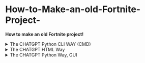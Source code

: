 # How-to-Make-an-old-Fortnite-Project-
**How to make an old Fortnite project!**

<details>
  <summary>The CHATGPT Python CLI WAY (CMD)</summary>
  What to send to chatgpt: 
"**Make me an ALL-IN-ONE offer! (LAUNCHER FOR FORTNITE!)

I want you to make an Old Fortnite Launcher that:

- Asks for a Username, and a folder containing both "FortniteGame" and "Engine".
- Navigates to: FortniteGame > Binaries > Win64 > FortniteClient-Win64-Shipping.exe
- Launches the game with the following arguments:
    - -EpicPortal
    - -nobe
    - -log
    - -AUTH_TYPE=epic
    - -epicapp=Fortnite
    - -caldrea= (a 24-digit hex string)
    - -AUTH_LOGIN={username}@Comoxy.dev
    - -AUTH_PASSWORD=FILLER  # This is hardcoded

Then:

- Locate the following DLLs in the same directory as the Python script:
    - Paradise.dll
    - Project Reboot 3.0.dll
- Inject both DLLs into the Fortnite process immediately after it starts, using LoadLibraryW.
- The launcher must stay open and **cannot close** after launch or injection.

CODING LANGUAGE: Python
**
GUI OR NO GUI: ANSWER NO GUI; Make it a CLI
PS: MAKE IT INJECT THE DLLS AS SOON AS FORTNITE LAUNCHES
PS (2): 1. make it so if it detects the launcher is ran in admin it restarts is as admin. to inject the dll.
"
</details>

<details>
  <summary>The CHATGPT HTML Way</summary>
  What to send to chatgpt: 
"**Make me an ALL-IN-ONE offer! (LAUNCHER FOR FORTNITE!)

I want you to make an Old Fortnite Launcher that:

- Asks for a Username, and a folder containing both "FortniteGame" and "Engine".
- Navigates to: FortniteGame > Binaries > Win64 > FortniteClient-Win64-Shipping.exe
- Launches the game with the following arguments:
    - -EpicPortal
    - -nobe
    - -log
    - -AUTH_TYPE=epic
    - -epicapp=Fortnite
    - -caldrea= (a 24-digit hex string)
    - -AUTH_LOGIN={username}@Comoxy.dev
    - -AUTH_PASSWORD=FILLER  # This is hardcoded

Then:

- Locate the following DLLs in the same directory as the Python script:
    - Paradise.dll
    - Project Reboot 3.0.dll
- Inject both DLLs into the Fortnite process as soon as it starts using A DLL injector for HTML.
- Set up an HTTP redirect server to listen on: http://127.0.0.1:3551

CODING LANGUAGE: HTML**
</details>

<details>
  <summary>The CHATGPT Python Way, GUI</summary>
Send this to chatgpt:
  Make me an ALL-IN-ONE offer! (LAUNCHER FOR FORTNITE!)

I want you to make an Old Fortnite Launcher that:

- Asks for a Username, and a folder containing both "FortniteGame" and "Engine".
- Navigates to: FortniteGame > Binaries > Win64 > FortniteClient-Win64-Shipping.exe
- Launches the game with the following arguments:
    - -EpicPortal
    - -nobe
    - -log
    - -AUTH_TYPE=epic
    - -epicapp=Fortnite
    - -caldrea= (a 24-digit hex string)
    - -AUTH_LOGIN={username}@Comoxy.dev
    - -AUTH_PASSWORD=FILLER  # This is hardcoded

Then:

- Locate the following DLLs in the same directory as the Python script:
    - Paradise.dll
    - Project Reboot 3.0.dll
- Inject both DLLs into the Fortnite process as soon as it starts using LoadLibraryW.
- Set up an HTTP redirect server to listen on: http://127.0.0.1:3551

CODING LANGUAGE: Python
GUI OR NOT GUI; .MAKE IT GUI, OR WITH A UI; NO CLI, JUST GUI OR UI!
</details>


